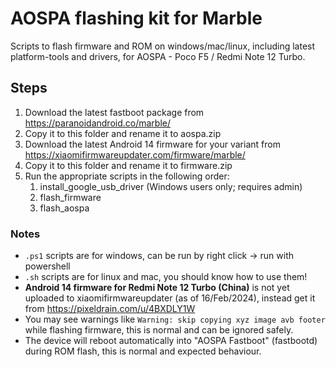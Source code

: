# AOSPA flashing kit for Marble

Scripts to flash firmware and ROM on windows/mac/linux, including latest platform-tools and drivers, for AOSPA - Poco F5 / Redmi Note 12 Turbo.

## Steps

1. Download the latest fastboot package from https://paranoidandroid.co/marble/
2. Copy it to this folder and rename it to aospa.zip
3. Download the latest Android 14 firmware for your variant from https://xiaomifirmwareupdater.com/firmware/marble/
4. Copy it to this folder and rename it to firmware.zip
5. Run the appropriate scripts in the following order:
   1. install_google_usb_driver (Windows users only; requires admin)
   2. flash_firmware
   3. flash_aospa

### Notes
- `.ps1` scripts are for windows, can be run by right click -> run with powershell
- `.sh` scripts are for linux and mac, you should know how to use them!
- __Android 14 firmware for Redmi Note 12 Turbo (China)__ is not yet uploaded to xiaomifirmwareupdater (as of 16/Feb/2024), instead get it from https://pixeldrain.com/u/4BXDLY1W
- You may see warnings like `Warning: skip copying xyz image avb footer` while flashing firmware, this is normal and can be ignored safely.
- The device will reboot automatically into "AOSPA Fastboot" (fastbootd) during ROM flash, this is normal and expected behaviour.
